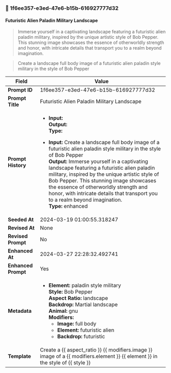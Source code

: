 

### 📜 1f6ee357-e3ed-47e6-b15b-616927777d32

#### Futuristic Alien Paladin Military Landscape

> Immerse yourself in a captivating landscape featuring a futuristic alien paladin military, inspired by the unique artistic style of Bob Pepper. This stunning image showcases the essence of otherworldly strength and honor, with intricate details that transport you to a realm beyond imagination.

> Create a landscape full body image of a futuristic alien paladin style military in the style of Bob Pepper

| Field          | Value                                                                                                                                                                      |
|----------------|----------------------------------------------------------------------------------------------------------------------------------------------------------------------------|
| **Prompt ID**  | 1f6ee357-e3ed-47e6-b15b-616927777d32                                                                                                                                                            |
| **Prompt Title**  | Futuristic Alien Paladin Military Landscape                                                                                                                                                            |
| **Prompt History** | <ul><li>**Input:**  <br> **Output:**  <br> **Type:** </li></ul><ul><li>**Input:** Create a landscape full body image of a futuristic alien paladin style military in the style of Bob Pepper <br> **Output:** Immerse yourself in a captivating landscape featuring a futuristic alien paladin military, inspired by the unique artistic style of Bob Pepper. This stunning image showcases the essence of otherworldly strength and honor, with intricate details that transport you to a realm beyond imagination. <br> **Type:** enhanced</li></ul> |
| **Seeded At** | 2024-03-19 01:00:55.318247                                                                                                                                                   |
| **Revised At** | None                                                                                                                                                   |
| **Revised Prompt** | No                                                                                                                                                                      |
| **Enhanced At** | 2024-03-27 22:28:32.492741                                                                                                                                                  |
| **Enhanced Prompt** | Yes                                                                                                                                                                    |
| **Metadata**   | <ul><li>**Element:** paladin style military <br> **Style:** Bob Pepper <br> **Aspect Ratio:** landscape <br> **Backdrop:** Martial landscape <br> **Animal:** gnu <br> **Modifiers:**<ul><li>**Image:** full body</li><li>**Element:** futuristic alien</li><li>**Backdrop:** futuristic</li></ul></li></ul> |
| **Template**   | Create a {{ aspect_ratio }} {{ modifiers.image }} image of a {{ modifiers.element }} {{ element }} in the style of {{ style }}                                                                                                                                           |


